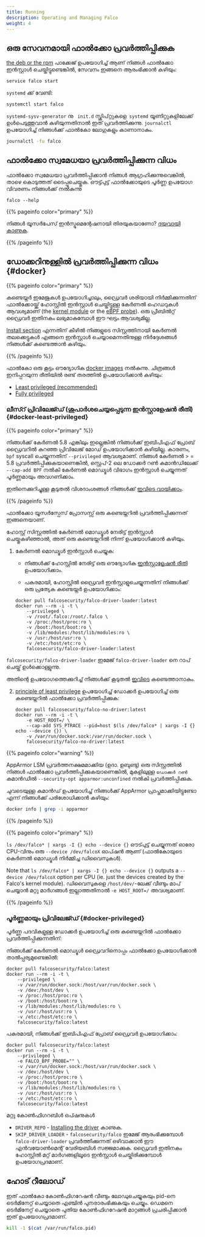 ```yaml
---
title: Running
description: Operating and Managing Falco
weight: 4
---
```



## ഒരു സേവനമായി ഫാൽക്കോ പ്രവർത്തിപ്പിക്കുക

[the deb or the rpm](/docs/getting-started/installation) പാക്കേജ് ഉപയോഗിച്ച് ആണ് നിങ്ങൾ ഫാൽക്കോ ഇൻസ്റ്റാൾ ചെയ്തിട്ടുണ്ടെങ്കിൽ, സേവനം ഇങ്ങനെ ആരംഭിക്കാൻ കഴിയും:

```bash
service falco start
```

 `systemd` ക്ക് വേണ്ടി:
```bash
systemctl start falco
```

`systemd-sysv-generator` നു ` init.d` സ്ക്രിപ്റ്റുകളെ` systemd` യൂണിറ്റുകളിലേക്ക് ഉൾപെടുത്തുവാൻ കഴിയുന്നതിനാൽ ഇത് പ്രവർത്തിക്കുന്നു.
 `journalctl` ഉപയോഗിച്ച് നിങ്ങൾക്ക് ഫാൽകോ ലോഗുകളും കാണാനാകും.

```bash
journalctl -fu falco
```

## ഫാൽക്കോ സ്വമേധയാ പ്രവർത്തിപ്പിക്കുന്ന വിധം

ഫാൽക്കോ സ്വമേധയാ പ്രവർത്തിപ്പിക്കാൻ നിങ്ങൾ ആഗ്രഹിക്കുന്നുവെങ്കിൽ, താഴെ കൊടുത്തത് ടൈപ്പുചെയ്തുക.  ഔട്ട്പുട്ട് ഫാൽക്കോയുടെ പൂർണ്ണ ഉപയോഗ വിവരണം നിങ്ങൾക്ക് നൽകുന്നു
```
falco --help
```

{{% pageinfo color="primary" %}}

നിങ്ങൾ യൂസർപേസ് ഇൻസ്ട്രുമെന്റേഷനായി തിരയുകയാണോ? [ദയവായി കാണുക](/docs/event-sources/drivers/).

{{% /pageinfo %}}


## ഡോക്കറിനുള്ളിൽ പ്രവർത്തിപ്പിക്കുന്ന വിധം {#docker}


{{% pageinfo color="primary" %}}

കണ്ടെയ്നർ ഇമേജുകൾ ഉപയോഗിച്ചാലും, ഡ്രൈവർ ശരിയായി നിർമ്മിക്കുന്നതിന് ഫാൽക്കോയ്ക്ക് ഹോസ്റ്റിൽ ഇൻസ്റ്റാൾ ചെയ്തിട്ടുള്ള കേർണൽ ഹെഡറുകൾ ആവശ്യമാണ് (the [kernel module](/docs/event-sources/drivers/#kernel-module) or the [eBPF probe](/docs/event-sources/drivers/#ebpf-probe)). ഒരു പ്രീബിൽറ്റ് ഡ്രൈവർ ഇതിനകം ലഭ്യമാകുമ്പോൾ ഈ ഘട്ടം ആവശ്യമില്ല.

[Install section](/docs/getting-started/installation) എന്നതിന് കീഴിൽ നിങ്ങളുടെ സിസ്റ്റത്തിനായി കേർണൽ തലക്കെട്ടുകൾ എങ്ങനെ ഇൻസ്റ്റാൾ ചെയ്യാമെന്നതിനുള്ള നിർദ്ദേശങ്ങൾ നിങ്ങൾക്ക് കണ്ടെത്താൻ കഴിയും.

{{% /pageinfo %}}

ഫാൽകോ ഒരു കൂട്ടം ഔദ്യോഗിക [docker images](/docs/getting-started/download#images) നൽകുന്നു.
ചിത്രങ്ങൾ‌ ഇനിപ്പറയുന്ന രീതിയിൽ രണ്ട് തരത്തിൽ ഉപയോഗിക്കാൻ‌ കഴിയും:
- [Least privileged (recommended)](#docker-least-privileged)
- [Fully privileged](#docker-privileged)

### ലീസ്റ് പ്രിവിലേജ്ഡ് (ശുപാർശചെയ്യപ്പെടുന്ന ഇൻസ്റ്റാളേഷൻ രീതി) {#docker-least-privileged}

{{% pageinfo color="primary" %}}

നിങ്ങൾക്ക് കേർണൽ 5.8 എങ്കിലും ഇല്ലെങ്കിൽ നിങ്ങൾക്ക് ഇബിപിഎഫ് പ്രോബ് ഡ്രൈവറിൽ കുറഞ്ഞ പ്രിവിലേജ് മോഡ് ഉപയോഗിക്കാൻ കഴിയില്ല.
കാരണം, `bpf` syscall ചെയ്യുന്നതിന് `--privileged` ആവശ്യമാണ്.
നിങ്ങൾ കേർണൽ > = 5.8 പ്രവർത്തിപ്പിക്കുകയാണെങ്കിൽ, സ്റ്റെപ്-2 ലെ ഡോക്കർ റൺ കമാൻഡിലേക്ക് `--cap-add BPF` നൽകി
കേർണൽ മൊഡ്യൂൾ വിഭാഗം ഇൻസ്റ്റാൾ ചെയ്യുന്നത്  പൂർണ്ണമായും അവഗണിക്കാം.

ഇതിനെക്കുറിച്ചുള്ള കൂടുതൽ വിശദാംശങ്ങൾ നിങ്ങൾക്ക് [ഇവിടെ വായിക്കാം](https://github.com/falcosecurity/falco/issues/1299#issuecomment-653448207).

{{% /pageinfo %}}

ഫാൽക്കോ യൂസർസ്പേസ് പ്രോസസ്സ് ഒരു കണ്ടെയ്നറിൽ പ്രവർത്തിപ്പിക്കുന്നത് ഇങ്ങനെയാണ്.

ഹോസ്റ്റ് സിസ്റ്റത്തിൽ കേർണൽ മൊഡ്യൂൾ നേരിട്ട് ഇൻസ്റ്റാൾ ചെയ്തുകഴിഞ്ഞാൽ, അത് ഒരു കണ്ടെയ്നറിൽ നിന്ന് ഉപയോഗിക്കാൻ കഴിയും.

1. കേർണൽ മൊഡ്യൂൾ ഇൻസ്റ്റാൾ ചെയ്യുക:

    - നിങ്ങൾക്ക് ഹോസ്റ്റിൽ നേരിട്ട് ഒരു ഔദ്യോഗിക [ഇൻസ്റ്റാളേഷൻ രീതി](/docs/getting-started/installation) ഉപയോഗിക്കാം.

    - പകരമായി, ഹോസ്റ്റിൽ ഡ്രൈവർ ഇൻസ്റ്റാളുചെയ്യുന്നതിന് നിങ്ങൾക്ക് ഒരു പ്രത്യേക കണ്ടെയ്നർ ഉപയോഗിക്കാം:

    ```shell
    docker pull falcosecurity/falco-driver-loader:latest
    docker run --rm -i -t \
        --privileged \
        -v /root/.falco:/root/.falco \
        -v /proc:/host/proc:ro \
        -v /boot:/host/boot:ro \
        -v /lib/modules:/host/lib/modules:ro \
        -v /usr:/host/usr:ro \
        -v /etc:/host/etc:ro \
        falcosecurity/falco-driver-loader:latest
    ```


`falcosecurity/falco-driver-loader` ഇമേജ്  `falco-driver-loader` നെ റാപ് ചെയ്ത് ഉൾക്കൊള്ളുന്നു.

അതിന്റെ ഉപയോഗത്തെക്കുറിച്ച് നിങ്ങൾക്ക് കൂടുതൽ [ഇവിടെ](/docs/getting-started/installation#install-driver) കണ്ടെത്താനാകും.

2. [principle of least privilege](https://en.wikipedia.org/wiki/Principle_of_least_privilege) ഉപയോഗിച്ച് ഡോക്കർ ഉപയോഗിച്ച് ഒരു കണ്ടെയ്നറിൽ ഫാൽക്കോ പ്രവർത്തിപ്പിക്കുക:

    ```shell
    docker pull falcosecurity/falco-no-driver:latest
    docker run --rm -i -t \
        -e HOST_ROOT=/ \
        --cap-add SYS_PTRACE --pid=host $(ls /dev/falco* | xargs -I {} echo --device {}) \
        -v /var/run/docker.sock:/var/run/docker.sock \
        falcosecurity/falco-no-driver:latest
    ```


{{% pageinfo color="warning" %}}

AppArmor LSM പ്രവർത്തനക്ഷമമാക്കിയ (ഉദാ. ഉബുണ്ടു) ഒരു സിസ്റ്റത്തിൽ നിങ്ങൾ ഫാൽക്കോ പ്രവർത്തിപ്പിക്കുകയാണെങ്കിൽ, മുകളിലുള്ള `ഡോക്കർ റൺ` കമാൻഡീൽ `--security-opt apparmor:unconfined` നൽകി പ്രവർത്തിപ്പിക്കുക.

ചുവടെയുള്ള കമാൻഡ് ഉപയോഗിച്ച് നിങ്ങൾക്ക് AppArmor പ്രാപ്തമാക്കിയിട്ടുണ്ടോ എന്ന് നിങ്ങൾക്ക് പരിശോധിക്കാൻ കഴിയും:

```bash
docker info | grep -i apparmor
```

{{% /pageinfo %}}


{{% pageinfo color="primary" %}}


`ls /dev/falco* | xargs -I {} echo --device {}` ഔട്പുട്ട് ചെയ്യുന്നത് ഓരോ CPU-വിനും ഒരു  `--device /dev/falcoX` ഓപ്ഷൻ ആണ് (ഫാൽകോയുടെ കെർണൽ മൊഡ്യൂൾ നിർമ്മിച്ച ഡിവൈസുകൾ).


Note that `ls /dev/falco* | xargs -I {} echo --device {}` outputs a `--device /dev/falcoX` option per CPU (ie. just the devices created by the Falco's kernel module). ഡിവൈസുകളെ `/host/dev/`-ലേക്ക് വീണ്ടും മാപ് ചെയ്യാൻ മറ്റു മാർഗങ്ങൾ ഇല്ലാത്തതിനാൽ  `-e HOST_ROOT=/` അവശ്യമാണ്.

{{% /pageinfo %}}

### പൂർണ്ണമായും പ്രിവിലേജ്ഡ് {#docker-privileged}

പൂർണ്ണ പദവികളുള്ള ഡോക്കർ ഉപയോഗിച്ച് ഒരു കണ്ടെയ്നറിൽ ഫാൽക്കോ പ്രവർത്തിപ്പിക്കുന്നതിന്:

നിങ്ങൾക്ക് കേർണൽ മൊഡ്യൂൾ ഡ്രൈവറിനൊപ്പം ഫാൽക്കോ ഉപയോഗിക്കാൻ താൽപ്പര്യമുണ്ടെങ്കിൽ:

```shell
docker pull falcosecurity/falco:latest
docker run --rm -i -t \
    --privileged \
    -v /var/run/docker.sock:/host/var/run/docker.sock \
    -v /dev:/host/dev \
    -v /proc:/host/proc:ro \
    -v /boot:/host/boot:ro \
    -v /lib/modules:/host/lib/modules:ro \
    -v /usr:/host/usr:ro \
    -v /etc:/host/etc:ro \
    falcosecurity/falco:latest
```

പകരമായി, നിങ്ങൾക്ക് ഇബി‌പി‌എഫ് പ്രോബ് ഡ്രൈവർ ഉപയോഗിക്കാം:

```shell
docker pull falcosecurity/falco:latest
docker run --rm -i -t \
    --privileged \
    -e FALCO_BPF_PROBE="" \
    -v /var/run/docker.sock:/host/var/run/docker.sock \
    -v /dev:/host/dev \
    -v /proc:/host/proc:ro \
    -v /boot:/host/boot:ro \
    -v /lib/modules:/host/lib/modules:ro \
    -v /usr:/host/usr:ro \
    -v /etc:/host/etc:ro \
    falcosecurity/falco:latest
```

മറ്റു കോൺഫിഗറബിൾ ഒപ്ഷനുകൾ

- `DRIVER_REPO` - [Installing the driver](https://falco.org/docs/getting-started/installation/#install-driver)  കാണുക.
- `SKIP_DRIVER_LOADER` - `falcosecurity/falco` ഇമേജ് ആരംഭിക്കുമ്പോൾ `falco-driver-loader` പ്രവർത്തിക്കുന്നത് ഒഴിവാക്കാൻ ഈ എൻവയോൺമെന്റ് വേരിയബിൾ സജ്ജമാക്കുക. ഡ്രൈവർ ഇതിനകം ഹോസ്റ്റിൽ മറ്റ് മാർഗങ്ങളിലൂടെ ഇൻസ്റ്റാൾ ചെയ്തിരിക്കുമ്പോൾ ഉപയോഗപ്രദമാണ്.

## ഹോട് റീലോഡ്

ഇത് ഫാൽകോ കോൺഫിഗറേഷൻ വീണ്ടും ലോഡുചെയ്യുകയും pid-നെ ടെർമിനേറ്റ് ചെയ്യാതെ എഞ്ചിൻ പുനരാരംഭിക്കുകയും ചെയ്യും. ഡെമനെ ടെർമിനേറ്റ് ചെയ്യാതെ പുതിയ കോൺഫിഗറേഷൻ മാറ്റങ്ങൾ പ്രചരിപ്പിക്കാൻ ഇത് ഉപയോഗപ്രദമാണ്.


```bash
kill -1 $(cat /var/run/falco.pid)
```
